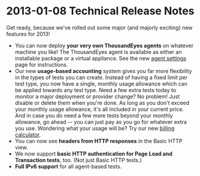# 2013-01-08 Technical Release Notes

Get ready, because we've rolled out some major \(and majorly exciting\) new features for 2013!

* You can now deploy **your very own ThousandEyes agents** on whatever machine you like! The ThousandEyes agent is available as either an installable package or a virtual appliance. See the new [agent settings](https://app.thousandeyes.com/agent-settings) page for instructions.
* Our new **usage-based accounting** system gives you far more flexibility in the types of tests you can create. Instead of having a fixed limit per test type, you now have a single, monthly usage allowance which can be applied towards any test type. Need a few extra tests today to monitor a major deployment or provider change? No problem! Just disable or delete them when you're done. As long as you don't exceed your monthly usage allowance, it's all included in your current price. And in case you do need a few more tests beyond your monthly allowance, go ahead -- you can just pay as you go for whatever extra you use. Wondering what your usage will be? Try our new [billing calculator](https://app.thousandeyes.com/calculator).
* You can now see **headers from HTTP responses** in the Basic HTTP view.
* We now support **basic HTTP authentication for Page Load and Transaction tests**, too. \(Not just Basic HTTP tests.\)
* **Full IPv6 support** for all agent-based tests.

